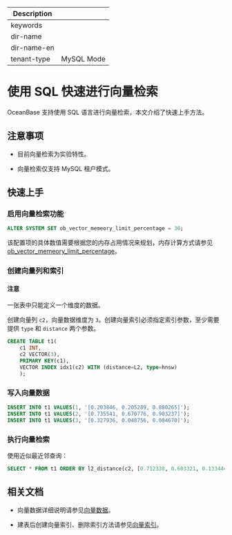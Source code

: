| Description   |                 |
|---------------|-----------------|
| keywords      |                 |
| dir-name      |                 |
| dir-name-en   |                 |
| tenant-type   | MySQL Mode      |

# 使用 SQL 快速进行向量检索

OceanBase 支持使用 SQL 语言进行向量检索，本文介绍了快速上手方法。

## 注意事项

* 目前向量检索为实验特性。

* 向量检索仅支持 MySQL 租户模式。

## 快速上手

### 启用向量检索功能

```sql
ALTER SYSTEM SET ob_vector_memeory_limit_percentage = 30;
```

该配置项的具体数值需要根据您的内存占用情况来规划，内存计算方式请参见 [ob_vector_memeory_limit_percentage](../../700.reference/800.configuration-items-and-system-variables/100.system-configuration-items/400.tenant-level-configuration-items/8600.ob_vector_memory_limit_percentage.md)。

### 创建向量列和索引

<main id="notice" type='notice'>
  <h4>注意</h4>
  <p>一张表中只能定义一个维度的数据。</p>
</main>

创建向量列 `c2`，向量数据维度为 `3`。创建向量索引必须指定索引参数，至少需要提供 `type` 和 `distance` 两个参数。

```sql
CREATE TABLE t1(
    c1 INT,
    c2 VECTOR(3),
    PRIMARY KEY(c1),
    VECTOR INDEX idx1(c2) WITH (distance=L2, type=hnsw)
    );
```

### 写入向量数据

```sql
INSERT INTO t1 VALUES(1, '[0.203846, 0.205289, 0.880265]');
INSERT INTO t1 VALUES(2, '[0.735541, 0.670776, 0.903237]');
INSERT INTO t1 VALUES(3, '[0.327936, 0.048756, 0.084670]');
```

### 执行向量检索

使用近似最近邻查询：

```sql
SELECT * FROM t1 ORDER BY l2_distance(c2, [0.712338, 0.603321, 0.133444]) APPROXIMATE LIMIT 1;
```

## 相关文档

* 向量数据详细说明请参见[向量数据](../700.ob-vector-search-reference/100.ob-vector-data-type.md)。

* 建表后创建向量索引、删除索引方法请参见[向量索引](../700.ob-vector-search-reference/300.ob-vector-index.md)。
